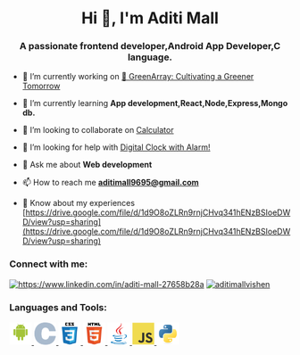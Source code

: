 <h1 align="center">Hi 👋, I'm Aditi Mall</h1>
<h3 align="center">A passionate frontend developer,Android App Developer,C language.</h3>

- 🔭 I’m currently working on [🌿 GreenArray: Cultivating a Greener Tomorrow](https://lustrous-banoffee-694ef6.netlify.app/)

- 🌱 I’m currently learning **App development,React,Node,Express,Mongo db.**

- 👯 I’m looking to collaborate on [Calculator](https://github.com/Aditimall-gif/Calculator.git)

- 🤝 I’m looking for help with [Digital Clock with Alarm!](https://vinayakpandeycode.github.io/Digital_Clock/)

- 💬 Ask me about **Web development**

- 📫 How to reach me **aditimall9695@gmail.com**

- 📄 Know about my experiences [https://drive.google.com/file/d/1d9O8oZLRn9rnjCHvq341hENzBSIoeDWD/view?usp=sharing](https://drive.google.com/file/d/1d9O8oZLRn9rnjCHvq341hENzBSIoeDWD/view?usp=sharing)

<h3 align="left">Connect with me:</h3>
<p align="left">
<a href="https://linkedin.com/in/https://www.linkedin.com/in/aditi-mall-27658b28a" target="blank"><img align="center" src="https://raw.githubusercontent.com/rahuldkjain/github-profile-readme-generator/master/src/images/icons/Social/linked-in-alt.svg" alt="https://www.linkedin.com/in/aditi-mall-27658b28a" height="30" width="40" /></a>
<a href="https://instagram.com/aditimallvishen" target="blank"><img align="center" src="https://raw.githubusercontent.com/rahuldkjain/github-profile-readme-generator/master/src/images/icons/Social/instagram.svg" alt="aditimallvishen" height="30" width="40" /></a>
</p>

<h3 align="left">Languages and Tools:</h3>
<p align="left"> <a href="https://developer.android.com" target="_blank" rel="noreferrer"> <img src="https://raw.githubusercontent.com/devicons/devicon/master/icons/android/android-original-wordmark.svg" alt="android" width="40" height="40"/> </a> <a href="https://www.cprogramming.com/" target="_blank" rel="noreferrer"> <img src="https://raw.githubusercontent.com/devicons/devicon/master/icons/c/c-original.svg" alt="c" width="40" height="40"/> </a> <a href="https://www.w3schools.com/css/" target="_blank" rel="noreferrer"> <img src="https://raw.githubusercontent.com/devicons/devicon/master/icons/css3/css3-original-wordmark.svg" alt="css3" width="40" height="40"/> </a> <a href="https://www.w3.org/html/" target="_blank" rel="noreferrer"> <img src="https://raw.githubusercontent.com/devicons/devicon/master/icons/html5/html5-original-wordmark.svg" alt="html5" width="40" height="40"/> </a> <a href="https://www.java.com" target="_blank" rel="noreferrer"> <img src="https://raw.githubusercontent.com/devicons/devicon/master/icons/java/java-original.svg" alt="java" width="40" height="40"/> </a> <a href="https://developer.mozilla.org/en-US/docs/Web/JavaScript" target="_blank" rel="noreferrer"> <img src="https://raw.githubusercontent.com/devicons/devicon/master/icons/javascript/javascript-original.svg" alt="javascript" width="40" height="40"/> </a> <a href="https://www.python.org" target="_blank" rel="noreferrer"> <img src="https://raw.githubusercontent.com/devicons/devicon/master/icons/python/python-original.svg" alt="python" width="40" height="40"/> </a> </p>
